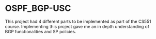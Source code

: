 # OSPF_BGP-USC
This project had 4 different parts to be implemented as part of the CS551 course. Implementing this project gave me an in depth understanding of BGP functionalities and SP policies.
